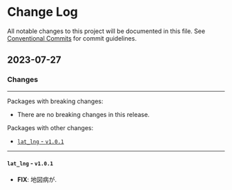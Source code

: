 # Change Log

All notable changes to this project will be documented in this file.
See [Conventional Commits](https://conventionalcommits.org) for commit guidelines.

## 2023-07-27

### Changes

---

Packages with breaking changes:

 - There are no breaking changes in this release.

Packages with other changes:

 - [`lat_lng` - `v1.0.1`](#lat_lng---v101)

---

#### `lat_lng` - `v1.0.1`

 - **FIX**: 地図病が.

